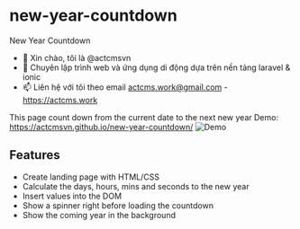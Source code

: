 # new-year-countdown
New Year Countdown
- 👋 Xin chào, tôi là @actcmsvn
- 🌱 Chuyên lập trình web và ứng dụng di động dựa trên nền tảng laravel & ionic
- 📫 Liên hệ với tôi theo email actcms.work@gmail.com - https://actcms.work

This page count down from the current date to the next new year 
Demo: https://actcmsvn.github.io/new-year-countdown/
![Demo](https://actcmsvn.github.io/new-year-countdown/)

## Features
* Create landing page with HTML/CSS
* Calculate the days, hours, mins and seconds to the new year
* Insert values into the DOM
* Show a spinner right before loading the countdown
* Show the coming year in the background